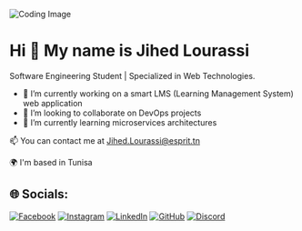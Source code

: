![Coding Image](https://img.freepik.com/premium-vector/web-development-coding-programming-futuristic-banner-computer-code-laptop_3482-5582.jpg)

 Hi 👋 My name is Jihed Lourassi
===================================
Software Engineering Student | Specialized in Web Technologies.

- 🚀 I’m currently working on  a smart LMS (Learning Management System) web application
- 🤝 I’m looking to collaborate on DevOps projects
- 🌱 I’m currently learning microservices architectures

📫 You can contact me at Jihed.Lourassi@esprit.tn

🌍 I'm based in Tunisa

## 🌐 Socials:
[![Facebook](https://img.shields.io/badge/Facebook-%231877F2.svg?style=flat&logo=facebook&logoColor=white)](https://www.linkedin.com/in/jihed-lourassi-a64898243)
[![Instagram](https://img.shields.io/badge/Instagram-%23E4405F.svg?style=flat&logo=instagram&logoColor=white)](https://instagram.com/tonprofil)
[![LinkedIn](https://img.shields.io/badge/LinkedIn-%230077B5.svg?style=flat&logo=linkedin&logoColor=white)](https://linkedin.com/in/tonprofil)
[![GitHub](https://img.shields.io/badge/GitHub-%23121011.svg?style=flat&logo=github&logoColor=white)](https://github.com/tonprofil)
[![Discord](https://img.shields.io/badge/Discord-%237289DA.svg?style=flat&logo=discord&logoColor=white)](https://discord.com/users/tonid)

